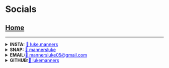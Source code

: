 
# Socials
## [Home](index)
---------------
<details>
  <summary><strong>INSTA:</strong> <a href="https://www.instagram.com/luke.manners/" style="color:blue" target="_blank">📸 luke.manners</a><br></summary>
 
  <img src="images/instagram.png">
</details>

<details>
  <summary><strong>SNAP:</strong> <a href="https://www.snapchat.com/add/mannersluke"  style="color:blue" target="_blank">👻 mannersluke  </a><br></summary>
  
  <img src="images/snapchat.jpg">
</details>
<details>
  <summary><strong>EMAIL:</strong><a href="mailto:mannersluke05@gmail.com" style="color:blue" target="_blank">📧 mannersluke05@gmail.com</a><br></summary>
 
  <img src="images/email.png">
</details>

<details>
  <summary><strong>GITHUB:</strong><a href="https://github.com/lukemanners" style="color:blue" target="_blank">🦑 lukemanners</a><br></summary>
 
  <img src="images/github.png">
</details>
<link rel="icon" type="image/x-icon" href="favicon.ico?">

<script src="http://code.jquery.com/jquery-1.4.2.min.js"></script> <script> var x = document.getElementsByClassName("site-footer-credits"); setTimeout(() => { x[0].remove(); }, 10); </script>
